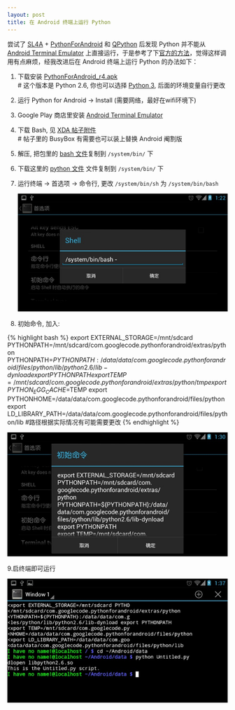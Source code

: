 ```yaml
---
layout: post
title: 在 Android 终端上运行 Python
---
```


尝试了 [SL4A](https://code.google.com/p/android-scripting/) + [PythonForAndroid](https://code.google.com/p/python-for-android/) 和 [QPython](http://qpython.com/) 后发现 Python 并不能从 [Android Terminal Emulator](https://play.google.com/store/apps/details?id=jackpal.androidterm) 上直接运行，于是参考了下[官方的方法](https://code.google.com/p/python-for-android/wiki/RunPythonFromShell)，觉得这样调用有点麻烦，经我改进后在 Android 终端上运行 Python 的办法如下：

1. 下载安装 [PythonForAndroid_r4.apk](https://code.google.com/p/python-for-android/downloads/detail?name=PythonForAndroid_r4.apk)  
   \# 这个版本是 Python 2.6, 你也可以选择 [Python 3](https://code.google.com/p/python-for-android/downloads/detail?name=Python3ForAndroid_r6.apk), 后面的环境变量自行更改
2. 运行 Python for Android → Install (需要网络，最好在wifi环境下)
3. Google Play 商店里安装 [Android Terminal Emulator](https://play.google.com/store/apps/details?id=jackpal.androidterm)
4. 下载 Bash, 见 [XDA 帖子附件](http://forum.xda-developers.com/showthread.php?t=977051)  
   \# 帖子里的 BusyBox 有需要也可以装上替换 Android 阉割版
5. 解压, 把包里的 [bash 文件](http://pan.baidu.com/share/link?shareid=2088068197&uk=3103986771)复制到 `/system/bin/` 下
6. 下载这里的 [python 文件](http://pan.baidu.com/share/link?shareid=2088068197&uk=3103986771) 文件复制到 `/system/bin/` 下
7. 运行终端 → 首选项 → 命令行, 更改 `/system/bin/sh` 为 `/system/bin/bash`

	![setting shell](/resources/130619-setting-shell.jpg)	
8. 初始命令, 加入:
		
{% highlight bash %}
export EXTERNAL_STORAGE=/mnt/sdcard
PYTHONPATH=/mnt/sdcard/com.googlecode.pythonforandroid/extras/python
PYTHONPATH=${PYTHONPATH}:/data/data/com.googlecode.pythonforandroid/files/python/lib/python2.6/lib-dynload
export PYTHONPATH
export TEMP=/mnt/sdcard/com.googlecode.pythonforandroid/extras/python/tmpexport PYTHON_EGG_CACHE=$TEMP
export PYTHONHOME=/data/data/com.googlecode.pythonforandroid/files/python
export LD_LIBRARY_PATH=/data/data/com.googlecode.pythonforandroid/files/python/lib
#路径根据实际情况有可能需要更改
{% endhighlight %}

![](/resources/130619-export-env.jpg)	
	
9.启终端即可运行<br>
	
![](/resources/130619-run.jpg)